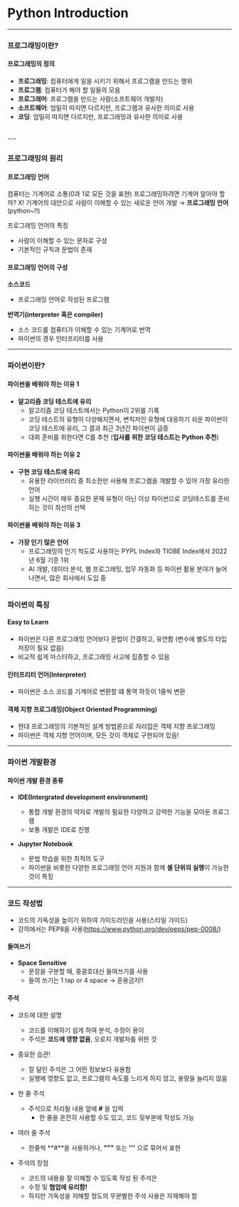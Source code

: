 # Python Introduction
---
### 프로그래밍이란?

#### 프로그래밍의 정의
- **프로그래밍**: 컴퓨터에게 일을 시키기 위해서 프로그램을 만드는 행위
- **프로그램**: 컴퓨터가 해야 할 일들의 모음
- **프로그래머**: 프로그램을 만드는 사람(소프트웨어 개발자)
- **소프트웨어**: 엄밀히 따지면 다르지만, 프로그램과 유사한 의미로 사용
- **코딩**: 엄밀히 따지면 다르지만, 프로그래밍과 유사한 의미로 사용
<br>
---

### 프로그래밍의 원리

#### 프로그래밍 언어

컴퓨터는 기계어로 소통(0과 1로 모든 것을 표현)
프로그래밍하려면 기계어 알아야 할까? X!
기계어의 대안으로 사람이 이해할 수 있는 새로운 언어 개발 → **프로그래밍 언어**(python~!!)

프로그래밍 언어의 특징
- 사람이 이해할 수 있는 문자로 구성
- 기본적인 규칙과 문법이 존재

#### 프로그래밍 언어의 구성
**소스코드**
- 프로그래밍 언어로 작성된 프로그램

**번역기(interpreter 혹은 compiler)**
- 소스 코드를 컴퓨터가 이해할 수 있는 기계어로 번역
- 파이썬의 경우 인터프리터를 사용

---

### 파이썬이란?

#### 파이썬을 배워야 하는 이유 1
- **알고리즘 코딩 테스트에 유리**
    - 알고리즘 코딩 테스트에서는 Python이 2위를 기록
    - 코딩 테스트의 유형이 다양해지면서, 변칙저인 유형에 대응하기 쉬운 
    파이썬이 코딩 테스트에 유리, 그 결과 최근 3년간 파이썬이 급증
    - 대회 준비를 위한다면 C를 추천
    (**입사를 위한 코딩 테스트는 Python 추천**)

#### 파이썬을 배워야 하는 이유 2
- **구현 코딩 테스트에 유리**
    - 유용한 라이브러리 중 최소한만 사용해 프로그램을 개발할 수 있어
    가장 유리한 언어
    - 실행 시간이 매우 중요한 문제 유형이 아닌 이상 파이썬으로 코딩테스트를
    준비하는 것이 최선의 선택

#### 파이썬을 배워야 하는 이유 3
- **가장 인기 많은 언어**
    - 프로그래밍의 인기 척도로 사용하는 PYPL Index와 TIOBE Index에서 2022년 6월 기준 1위
    - AI 개발, 데이터 분석, 웹 프로그래밍, 업무 자동화 등 파이썬 활용 분야가 늘어나면서,
     많은 회사에서 도입 중

---

### 파이썬의 특징

#### Easy to Learn
- 파이썬은 다른 프로그래밍 언어보다 문법이 간결하고, 유연함
(변수에 별도의 타입 저장이 필요 없음)
- 비교적 쉽게 마스터하고, 프로그래밍 사고에 집중할 수 있음

#### 인터프리터 언어(Interpreter)
- 파이썬은 소스 코드를 기계어로 변환할 떄 통역 하듯이 1줄씩 변환

#### 객체 지향 프로그래밍(Object Oriented Programming)
- 현대 프로그래밍의 기본적인 설계 방법론으로 자리잡은 객체 지향 프로그래밍
- 파이썬은 객체 지향 언어이며, 모든 것이 객체로 구현되어 있음!

---

### 파이썬 개발환경

#### 파이썬 개발 환경 종류
- **IDE(Intergrated development environment)**
    - 통합 개발 환경의 약자로 개발의 필요한 다양하고 강력한 기능을 모아둔 프로그램
    - 보통 개발은 IDE로 진행

- **Jupyter Notebook**
    - 문법 학습을 위한 최적의 도구
    - 파이썬을 비롯한 다양한 프로그래밍 언어 지원과 함께 **셀 단위의 실행**이 가능한 것이 특징
---
### 코드 작성법

- 코드의 가독성을 높이기 위하여 가이드라인을 사용(스타일 가이드)
- 강의에서는 PEP8을 사용(https://www.python.org/dev/peps/pep-0008/)

#### 들여쓰기
- **Space Sensitive**
    - 문장을 구분할 때, 중괄호대신 들여쓰기를 사용
    - 들여 쓰기는 1 tap or 4 space → 혼용금지!!

#### 주석
- 코드에 대한 설명
    - 코드를 이해하기 쉽게 하여 분석, 수정이 용이
    - 주석은 **코드에 영향 없음**, 오로지 개발자를 위한 것
- 중요한 습관!
    - 잘 달린 주석은 그 어떤 정보보다 유용함
    - 실행에 영향도 없고, 프로그램의 속도를 느리게 하지 않고, 용량을 늘리지 않음

- 한 줄 주석
    - 주석으로 처리될 내용 앞에 **#** 을 입력
        - 한 줄을 온전히 사용할 수도 있고, 코드 뒷부분에 작성도 가능

- 여러 줄 주석
    - 한줄씩 **#**을 사용하거나, **"""** 또는 **'''** 으로 묶어서 표현

- 주석의 장점
    - 코드의 내용을 잘 이해할 수 있도록 작성 된 주석은
    - 수정 및 **협업에 유리함!**
    - 하지만 가독성을 저해할 정도의 무분별한 주석 사용은 자제해야 함





